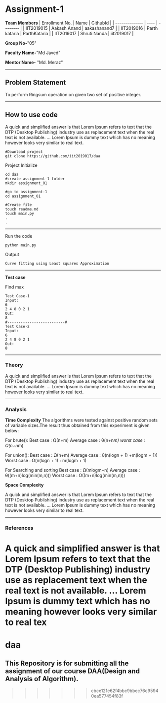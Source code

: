 # Assignment-1

**Team Members**
|   Enrollment No.  |   Name   | GithubId |
|   --------------  |   ----   | -------- |
|    IIT2019015  |   Aakash Anand | aakashanand7 |
|    IIT2019016  |   Parth kataria | ParthKataria | 
|    IIT2019017  |   Shruti Nanda | iit2019017  |

**Group No-**"05"

**Faculty Name-**"Md Javed"

**Mentor Name-** "Md. Meraz"

---
## Problem Statement
To perform Ringsum operation on given two set of positive integer.

---
## How to use code
A quick and simplified answer is that Lorem Ipsum refers to text that the DTP (Desktop Publishing) industry use as replacement text when the real text is not available. ... Lorem Ipsum is dummy text which has no meaning however looks very similar to real text.
```
#Download project
git clone https://github.com/iit2019017/daa 
```
Project Initialize 
```
cd daa
#create assignment-1 folder
mkdir assignment_01

#go to assignment-1
cd assignment_01

#Create file
touch readme.md
touch main.py
.
.
```
---

Run the code
```
python main.py
```
Output
```
Curve fitting using Least squares Approximation
```
---

**Test case**

Find max
```
Test Case-1
Input:
6
2 4 8 0 2 1
Out:
8
#--------------------------#
Test Case-2
Input:
6
2 4 8 0 2 1
Out:
8
```

---

### Theory
A quick and simplified answer is that Lorem Ipsum refers to text that the DTP (Desktop Publishing) industry use as replacement text when the real text is not available. ... Lorem Ipsum is dummy text which has no meaning however looks very similar to real text.

---

### Analysis

**Time Complexity**
The algorithms were tested against positive random sets of variable sizes.The result thus obtained from this experiment is given below:

For brute():
Best case : Ω(n+m)
Average case : θ(n+n*m)
worst case : O(n+n*m)

For union():
Best case : Ω(n+m)
Average case : θ(n(logn + 1) +m(logm + 1))
Worst case : O(n(logn + 1) +m(logm + 1)

For Searching and sorting
Best case : Ω(mlogm+n)
Average case : θ((m+n)log(min(m,n)))
Worst case : O((m+n)log(min(m,n)))


**Space Complexity**

A quick and simplified answer is that Lorem Ipsum refers to text that the DTP (Desktop Publishing) industry use as replacement text when the real text is not available. ... Lorem Ipsum is dummy text which has no meaning however looks very similar to real text.

---

### References

A quick and simplified answer is that Lorem Ipsum refers to text that the DTP (Desktop Publishing) industry use as replacement text when the real text is not available. ... Lorem Ipsum is dummy text which has no meaning however looks very similar to real tex
=======
# daa

## This Repository is for submitting all the assignment of our course DAA(Design and Analysis of Algorithm).
>>>>>>> cbce121e62f4bbc9bbec76c95940ea577454f83f
